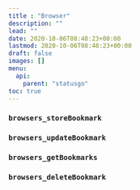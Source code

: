 ```yaml
---
title : "Browser"
description: ""
lead: ""
date: 2020-10-06T08:48:23+00:00
lastmod: 2020-10-06T08:48:23+00:00
draft: false
images: []
menu:
  api:
    parent: "statusgo"
toc: true
---
```


### `browsers_storeBookmark`

### `browsers_updateBookmark`

### `browsers_getBookmarks`

### `browsers_deleteBookmark`
